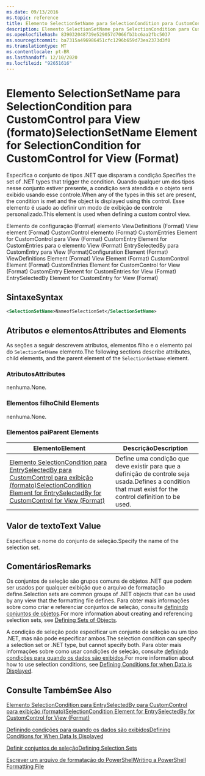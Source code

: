 ```yaml
---
ms.date: 09/13/2016
ms.topic: reference
title: Elemento SelectionSetName para SelectionCondition para CustomControl para View (formato)
description: Elemento SelectionSetName para SelectionCondition para CustomControl para View (formato)
ms.openlocfilehash: 839032048739e529057d7066fb3bc6aa2fbc5037
ms.sourcegitcommit: ba7315a496986451cfc1296b659d73ea2373d3f0
ms.translationtype: MT
ms.contentlocale: pt-BR
ms.lasthandoff: 12/10/2020
ms.locfileid: "92651616"
---
```

# <a name="selectionsetname-element-for-selectioncondition-for-customcontrol-for-view-format"></a><span data-ttu-id="d6729-103">Elemento SelectionSetName para SelectionCondition para CustomControl para View (formato)</span><span class="sxs-lookup"><span data-stu-id="d6729-103">SelectionSetName Element for SelectionCondition for CustomControl for View (Format)</span></span>

<span data-ttu-id="d6729-104">Especifica o conjunto de tipos .NET que disparam a condição.</span><span class="sxs-lookup"><span data-stu-id="d6729-104">Specifies the set of .NET types that trigger the condition.</span></span> <span data-ttu-id="d6729-105">Quando qualquer um dos tipos nesse conjunto estiver presente, a condição será atendida e o objeto será exibido usando esse controle.</span><span class="sxs-lookup"><span data-stu-id="d6729-105">When any of the types in this set are present, the condition is met and the object is displayed using this control.</span></span> <span data-ttu-id="d6729-106">Esse elemento é usado ao definir um modo de exibição de controle personalizado.</span><span class="sxs-lookup"><span data-stu-id="d6729-106">This element is used when defining a custom control view.</span></span>

<span data-ttu-id="d6729-107">Elemento de configuração (Format) elemento ViewDefinitions (Format) View element (Format) CustomControl elemento (Format) CustomEntries Element for CustomControl para View (Format) CustomEntry Element for CustomEntries para o elemento View (Format) EntrySelectedBy para CustomEntry para View (Format)</span><span class="sxs-lookup"><span data-stu-id="d6729-107">Configuration Element (Format) ViewDefinitions Element (Format) View Element (Format) CustomControl Element (Format) CustomEntries Element for CustomControl for View (Format) CustomEntry Element for CustomEntries for View (Format) EntrySelectedBy Element for CustomEntry for View (Format)</span></span>

## <a name="syntax"></a><span data-ttu-id="d6729-108">Sintaxe</span><span class="sxs-lookup"><span data-stu-id="d6729-108">Syntax</span></span>

```xml
<SelectionSetName>NameofSelectionSet</SelectionSetName>
```

## <a name="attributes-and-elements"></a><span data-ttu-id="d6729-109">Atributos e elementos</span><span class="sxs-lookup"><span data-stu-id="d6729-109">Attributes and Elements</span></span>

<span data-ttu-id="d6729-110">As seções a seguir descrevem atributos, elementos filho e o elemento pai do `SelectionSetName` elemento.</span><span class="sxs-lookup"><span data-stu-id="d6729-110">The following sections describe attributes, child elements, and the parent element of the `SelectionSetName` element.</span></span>

### <a name="attributes"></a><span data-ttu-id="d6729-111">Atributos</span><span class="sxs-lookup"><span data-stu-id="d6729-111">Attributes</span></span>

<span data-ttu-id="d6729-112">nenhuma.</span><span class="sxs-lookup"><span data-stu-id="d6729-112">None.</span></span>

### <a name="child-elements"></a><span data-ttu-id="d6729-113">Elementos filho</span><span class="sxs-lookup"><span data-stu-id="d6729-113">Child Elements</span></span>

<span data-ttu-id="d6729-114">nenhuma.</span><span class="sxs-lookup"><span data-stu-id="d6729-114">None.</span></span>

### <a name="parent-elements"></a><span data-ttu-id="d6729-115">Elementos pai</span><span class="sxs-lookup"><span data-stu-id="d6729-115">Parent Elements</span></span>

|<span data-ttu-id="d6729-116">Elemento</span><span class="sxs-lookup"><span data-stu-id="d6729-116">Element</span></span>|<span data-ttu-id="d6729-117">Descrição</span><span class="sxs-lookup"><span data-stu-id="d6729-117">Description</span></span>|
|-------------|-----------------|
|[<span data-ttu-id="d6729-118">Elemento SelectionCondition para EntrySelectedBy para CustomControl para exibição (formato)</span><span class="sxs-lookup"><span data-stu-id="d6729-118">SelectionCondition Element for EntrySelectedBy for CustomControl for View (Format)</span></span>](./selectioncondition-element-for-entryselectedby-for-customcontrol-format.md)|<span data-ttu-id="d6729-119">Define uma condição que deve existir para que a definição de controle seja usada.</span><span class="sxs-lookup"><span data-stu-id="d6729-119">Defines a condition that must exist for the control definition to be used.</span></span>|

## <a name="text-value"></a><span data-ttu-id="d6729-120">Valor de texto</span><span class="sxs-lookup"><span data-stu-id="d6729-120">Text Value</span></span>

<span data-ttu-id="d6729-121">Especifique o nome do conjunto de seleção.</span><span class="sxs-lookup"><span data-stu-id="d6729-121">Specify the name of the selection set.</span></span>

## <a name="remarks"></a><span data-ttu-id="d6729-122">Comentários</span><span class="sxs-lookup"><span data-stu-id="d6729-122">Remarks</span></span>

<span data-ttu-id="d6729-123">Os conjuntos de seleção são grupos comuns de objetos .NET que podem ser usados por qualquer exibição que o arquivo de formatação define.</span><span class="sxs-lookup"><span data-stu-id="d6729-123">Selection sets are common groups of .NET objects that can be used by any view that the formatting file defines.</span></span> <span data-ttu-id="d6729-124">Para obter mais informações sobre como criar e referenciar conjuntos de seleção, consulte [definindo conjuntos de objetos](./defining-selection-sets.md).</span><span class="sxs-lookup"><span data-stu-id="d6729-124">For more information about creating and referencing selection sets, see [Defining Sets of Objects](./defining-selection-sets.md).</span></span>

<span data-ttu-id="d6729-125">A condição de seleção pode especificar um conjunto de seleção ou um tipo .NET, mas não pode especificar ambos.</span><span class="sxs-lookup"><span data-stu-id="d6729-125">The selection condition can specify a selection set or .NET type, but cannot specify both.</span></span> <span data-ttu-id="d6729-126">Para obter mais informações sobre como usar condições de seleção, consulte [definindo condições para quando os dados são exibidos](./defining-conditions-for-displaying-data.md).</span><span class="sxs-lookup"><span data-stu-id="d6729-126">For more information about how to use selection conditions, see [Defining Conditions for when Data is Displayed](./defining-conditions-for-displaying-data.md).</span></span>

## <a name="see-also"></a><span data-ttu-id="d6729-127">Consulte Também</span><span class="sxs-lookup"><span data-stu-id="d6729-127">See Also</span></span>

[<span data-ttu-id="d6729-128">Elemento SelectionCondition para EntrySelectedBy para CustomControl para exibição (formato)</span><span class="sxs-lookup"><span data-stu-id="d6729-128">SelectionCondition Element for EntrySelectedBy for CustomControl for View (Format)</span></span>](./selectioncondition-element-for-entryselectedby-for-customcontrol-format.md)

[<span data-ttu-id="d6729-129">Definindo condições para quando os dados são exibidos</span><span class="sxs-lookup"><span data-stu-id="d6729-129">Defining Conditions for When Data Is Displayed</span></span>](./defining-conditions-for-displaying-data.md)

[<span data-ttu-id="d6729-130">Definir conjuntos de seleção</span><span class="sxs-lookup"><span data-stu-id="d6729-130">Defining Selection Sets</span></span>](./defining-selection-sets.md)

[<span data-ttu-id="d6729-131">Escrever um arquivo de formatação do PowerShell</span><span class="sxs-lookup"><span data-stu-id="d6729-131">Writing a PowerShell Formatting File</span></span>](./writing-a-powershell-formatting-file.md)
